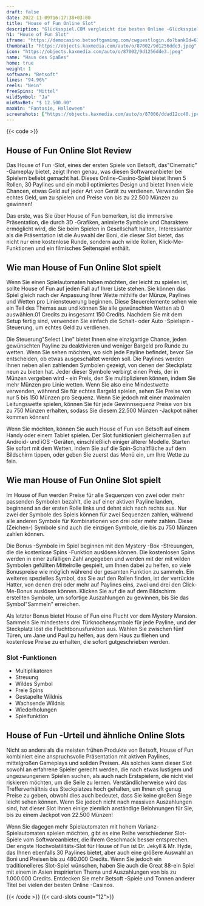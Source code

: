 ```yaml
---
draft: false
date: 2022-11-09T16:17:38+03:00
title: "House of Fun Online Slot"
description: "Glücksspiel.COM vergleicht die besten Online -Glücksspiel -Sites und -spiele der Kanada.  Unabhängige Produktbewertungen und exklusive Anmeldeangebote. Jetzt spielen!"
h1: "House of Fun Slot"
iframe: "https://democasino.betsoftgaming.com/cwguestlogin.do?bankId=675&gameId=221"
thumbnail: "https://objects.kaxmedia.com/auto/o/87002/9d1256dde3.jpeg"
icon: "https://objects.kaxmedia.com/auto/o/87002/9d1256dde3.jpeg"
name: "Haus des Spaßes"
home: true
weight: 1
software: "Betsoft"
lines: "94.96%"
reels: "Nein"
freeSpins: "Mittel"
wildSymbol: "Ja"
minMaxBet: "$ 12.500.00"
maxWin: "Fantasie, Halloween"
screenshots: ["https://objects.kaxmedia.com/auto/o/87006/ddad12cc40.jpeg"]
---
```


{{< code >}}<h2>House of Fun Online Slot Review</h2><p>Das House of Fun -Slot, eines der ersten Spiele von Betsoft, das"Cinematic" -Gameplay bietet, zeigt Ihnen genau, was diesen Softwareanbieter bei Spielern beliebt gemacht hat. Dieses Online-Casino-Spiel bietet Ihnen 5 Rollen, 30 Paylines und ein mobil optimiertes Design und bietet Ihnen viele Chancen, etwas Geld auf jeder Art von Gerät zu verdienen. Verwenden Sie echtes Geld, um zu spielen und Preise von bis zu 22.500 Münzen zu gewinnen!</p><p>Das erste, was Sie über House of Fun bemerken, ist die immersive Präsentation, die durch 3D -Grafiken, animierte Symbole und Charaktere ermöglicht wird, die Sie beim Spielen in Gesellschaft halten,. Interessanter als die Präsentation ist die Auswahl der Boni, die dieser Slot bietet, das nicht nur eine kostenlose Runde, sondern auch wilde Rollen, Klick-Me-Funktionen und ein filmisches Seitenspiel enthält.</p><h2>Wie man House of Fun Online Slot spielt</h2><p>Wenn Sie einen Spielautomaten haben möchten, der leicht zu spielen ist, sollte House of Fun auf jeden Fall auf Ihrer Liste stehen. Sie können das Spiel gleich nach der Anpassung Ihrer Wette mithilfe der Münze, Paylines und Wetten pro Liniensteuerung beginnen. Diese Steuerelemente sehen wie ein Teil des Themas aus und können Sie alle gewünschten Wetten ab 0 auswählen.01 Credits zu insgesamt 150 Credits. Nachdem Sie mit dem Setup fertig sind, verwenden Sie einfach die Schalt- oder Auto -Spielspin -Steuerung, um echtes Geld zu verdienen.</p><p>Die Steuerung"Select Line" bietet Ihnen eine einzigartige Chance, jeden gewünschten Payline zu deaktivieren und weniger Bargeld pro Runde zu wetten. Wenn Sie sehen möchten, wo sich jede Payline befindet, bevor Sie entscheiden, ob etwas ausgeschaltet werden soll. Die Paylines werden Ihnen neben allen zahlenden Symbolen gezeigt, von denen der Steckplatz neun zu bieten hat. Jeder dieser Symbole verbirgt einen Preis, der in Münzen vergeben wird - ein Preis, den Sie multiplizieren können, indem Sie mehr Münzen pro Linie wetten. Wenn Sie also eine Mindestwette verwenden, während Sie für echtes Bargeld spielen, sehen Sie Preise von nur 5 bis 150 Münzen pro Sequenz. Wenn Sie jedoch mit einer maximalen Leitungswette spielen, können Sie für jede Gewinnsequenz Preise von bis zu 750 Münzen erhalten, sodass Sie diesem 22.500 Münzen -Jackpot näher kommen können!</p><p>Wenn Sie möchten, können Sie auch House of Fun von Betsoft auf einem Handy oder einem Tablet spielen. Der Slot funktioniert gleichermaßen auf Android- und iOS -Geräten, einschließlich einiger älterer Modelle. Starten Sie sofort mit dem Wetten, indem Sie auf die Spin-Schaltfläche auf dem Bildschirm tippen, oder geben Sie zuerst das Menü ein, um Ihre Wette zu fein.</p><h2>Wie man House of Fun Online Slot spielt</h2><p>Im House of Fun werden Preise für alle Sequenzen von zwei oder mehr passenden Symbolen bezahlt, die auf einer aktiven Payline landen, beginnend an der ersten Rolle links und dehnt sich nach rechts aus. Nur zwei der Symbole des Spiels können für zwei Sequenzen zahlen, während alle anderen Symbole für Kombinationen von drei oder mehr zahlen. Diese (Zeichen-) Symbole sind auch die einzigen Symbole, die bis zu 750 Münzen zahlen können.</p><p>Die Bonus -Symbole im Spiel beginnen mit den Mystery -Box -Streuungen, die die kostenlose Spins -Funktion auslösen können. Die kostenlosen Spins werden in einer zufälligen Zahl angegeben und werden mit der mit wilden Symbolen gefüllten Mittelrolle gespielt, um Ihnen dabei zu helfen, so viele Bonuspreise wie möglich während der gesamten Funktion zu sammeln. Ein weiteres spezielles Symbol, das Sie auf den Rollen finden, ist der verrückte Hatter, von denen drei oder mehr auf Paylines eins, zwei und drei den Click-Me-Bonus auslösen können. Klicken Sie auf die auf dem Bildschirm erstellten Symbole, um sofortige Auszahlungen zu gewinnen, bis Sie das Symbol"Sammeln" erreichen.</p><p>Als letzter Bonus bietet House of Fun eine Flucht vor dem Mystery Mansion. Sammeln Sie mindestens drei Türknochensymbole für jede Payline, und der Steckplatz löst die Fluchtbonusfunktion aus. Wählen Sie zwischen fünf Türen, um Jane und Paul zu helfen, aus dem Haus zu fliehen und kostenlose Preise zu erhalten, die sofort gutgeschrieben werden.</p><h3>
Slot -Funktionen</h3><ul>
<li></span>
Multiplikatoren</li>
<li></span>
Streuung</li>
<li></span>
Wildes Symbol</li>
<li></span>
Freie Spins</li>
<li></span>
Gestapelte Wildnis</li>
<li></span>
Wachsende Wildnis</li>
<li></span>
Wiederholungen</li>
<li></span>
Spielfunktion</li></ul><h2>House of Fun -Urteil und ähnliche Online Slots</h2><p>Nicht so anders als die meisten frühen Produkte von Betsoft, House of Fun kombiniert eine anspruchsvolle Präsentation mit aktiven Paylines, mittelgroßen Gameplays und soliden Preisen. Als solches kann dieser Slot sowohl an erfahrene Spieler gerecht werden, die nach etwas lustigem und ungezwungenem Spielen suchen, als auch nach Erstspielern, die nicht viel riskieren möchten, um die Seile zu lernen. Verständlicherweise wird das Trefferverhältnis des Steckplatzes hoch gehalten, um Ihnen oft genug Preise zu geben, obwohl dies auch bedeutet, dass Sie keine großen Siege leicht sehen können. Wenn Sie jedoch nicht nach massiven Auszahlungen sind, hat dieser Slot Ihnen einige ziemlich anständige Belohnungen für Sie, bis zu einem Jackpot von 22.500 Münzen!</p><p>Wenn Sie dagegen mehr Spielautomaten mit hohem Varianz-Spielautomaten spielen möchten, gibt es eine Reihe verschiedener Slot-Spiele vom Softwareanbieter, die Ihrem Geschmack besser entsprechen. Der engste Hochvolatilitäts-Slot für House of Fun ist Dr. Jekyll & Mr. Hyde, das Ihnen ebenfalls 30 Paylines bietet, aber auch eine größere Auswahl an Boni und Preisen bis zu 480.000 Credits. Wenn Sie jedoch ein traditionelleres Slot-Spiel wünschen, haben Sie auch die Great 88-ein Spiel mit einem in Asien inspirierten Thema und Auszahlungen von bis zu 1.000.000 Credits. Entdecken Sie mehr Betsoft -Spiele und Tonnen anderer Titel bei vielen der besten Online -Casinos.</p>{{< /code >}}
{{< card-slots count="12">}}